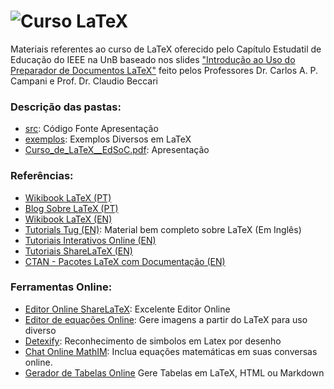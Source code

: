 ![Curso LaTeX](http://upload.wikimedia.org/wikipedia/commons/thumb/9/92/LaTeX_logo.svg/220px-LaTeX_logo.svg.png)
===========

Materiais referentes ao curso de LaTeX oferecido pelo Capítulo Estudatil de Educação do IEEE na UnB baseado nos slides ["Introdução ao Uso do Preparador de Documentos LaTeX"](https://www.tug.org/texlive/devsrc/Master/texmf-dist/doc/latex/cursolatex/cursolatex.pdf) feito pelos Professores Dr. Carlos A. P. Campani e Prof. Dr. Claudio Beccari

### Descrição das pastas:
 - [src](https://github.com/edusoc-unb/curso_latex): Código Fonte Apresentação
 - [exemplos](https://github.com/edusoc-unb/curso_latex): Exemplos Diversos em LaTeX
 - [Curso_de_LaTeX__EdSoC.pdf](https://github.com/edusoc-unb/curso_latex): Apresentação

### Referências:
 - [Wikibook LaTeX (PT)](https://pt.wikibooks.org/wiki/Latex)
 - [Blog Sobre LaTeX (PT)](https://latexbr.blogspot.com.br/2012/07/aprendendo-latex-em-5-minutos.html)
 - [Wikibook LaTeX (EN)](https://en.wikibooks.org/wiki/LaTeX)
 - [Tutorials Tug (EN)](https://www.tug.org/tutorials/tugindia/): Material bem completo sobre LaTeX (Em Inglês)
 - [Tutoriais Interativos Online (EN)](https://www.latex-tutorial.com/)
 - [Tutoriais ShareLaTeX (EN)](https://www.sharelatex.com/learn)
 - [CTAN - Pacotes LaTeX com Documentação (EN)](https://www.ctan.org/?lang=en)

### Ferramentas Online:
 - [Editor Online ShareLaTeX](https://www.sharelatex.com): Excelente Editor Online
 - [Editor de equações Online](http://www.numberempire.com/texequationeditor/equationeditor.php): Gere imagens a partir do LaTeX para uso diverso
 - [Detexify](http://detexify.kirelabs.org/classify.html): Reconhecimento de simbolos em Latex por desenho
 - [Chat Online MathIM](http://mathim.com/): Inclua equações matemáticas em suas conversas online.
 - [Gerador de Tabelas Online](http://www.tablesgenerator.com/) Gere Tabelas em LaTeX, HTML ou Markdown

